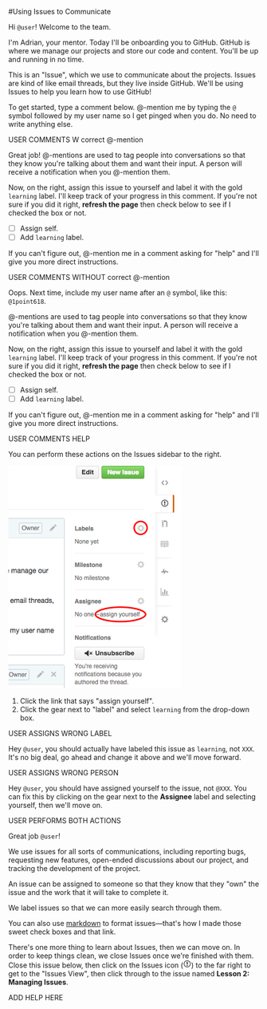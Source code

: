 #Using Issues to Communicate

Hi `@user`! Welcome to the team.

I'm Adrian, your mentor. Today I'll be onboarding you to GitHub. GitHub is where we manage our projects and store our code and content. You'll be up and running in no time.

This is an "Issue", which we use to communicate about the projects. Issues are kind of like email threads, but they live inside GitHub. We'll be using Issues to help you learn how to use GitHub!

To get started, type a comment below. @-mention me by typing the `@` symbol followed by my user name so I get pinged when you do. No need to write anything else.


USER COMMENTS W correct @-mention

Great job! @-mentions are used to tag people into conversations so that they know you're talking about them and want their input. A person will receive a notification when you @-mention them.

Now, on the right, assign this issue to yourself and label it with the gold `learning` label. I'll keep track of your progress in this comment. If you're not sure if you did it right, **refresh the page** then check below to see if I checked the box or not.

- [ ] Assign self.
- [ ] Add `learning` label.

If you can't figure out, @-mention me in a comment asking for "help" and I'll give you more direct instructions.


USER COMMENTS WITHOUT correct @-mention

Oops. Next time, include my user name after an `@` symbol, like this:
`@1point618`.

@-mentions are used to tag people into conversations so that they know you're talking about them and want their input. A person will receive a notification when you @-mention them.

Now, on the right, assign this issue to yourself and label it with the gold `learning` label. I'll keep track of your progress in this comment. If you're not sure if you did it right, **refresh the page** then check below to see if I checked the box or not.

- [ ] Assign self.
- [ ] Add `learning` label.

If you can't figure out, @-mention me in a comment asking for "help" and I'll give you more direct instructions.


USER COMMENTS HELP

You can perform these actions on the Issues sidebar to the right. 

![Label and Assigning Tutorial](https://raw.githubusercontent.com/1point618/codename-exemplar/master/img/label-assign.png)

1. Click the link that says "assign yourself".
2. Click the gear next to "label" and select `learning` from the drop-down box. 


USER ASSIGNS WRONG LABEL

Hey `@user`, you should actually have labeled this issue as `learning`, not `XXX`. It's no big deal, go ahead and change it above and we'll move forward.


USER ASSIGNS WRONG PERSON

Hey `@user`, you should have assigned yourself to the issue, not `@XXX`. You can fix this by clicking on the gear next to the **Assignee** label and selecting yourself, then we'll move on.


USER PERFORMS BOTH ACTIONS

Great job `@user`!

We use issues for all sorts of communications, including reporting bugs, requesting new features, open-ended discussions about our project, and tracking the development of the project. 

An issue can be assigned to someone so that they know that they "own" the issue and the work that it will take to complete it. 

We label issues so that we can more easily search through them. 

You can also use [markdown](https://help.github.com/articles/markdown-basics/) to format issues—that's how I made those sweet check boxes and that link. 

There's one more thing to learn about Issues, then we can move on. In order to keep things clean, we close Issues once we're finished with them. Close this issue below, then click on the Issues icon \(![Issue Icon](https://raw.githubusercontent.com/1point618/codename-exemplar/master/img/issue-icon.png)\) to the far right to get to the "Issues View", then click through to the issue named **Lesson 2: Managing Issues**.

ADD HELP HERE